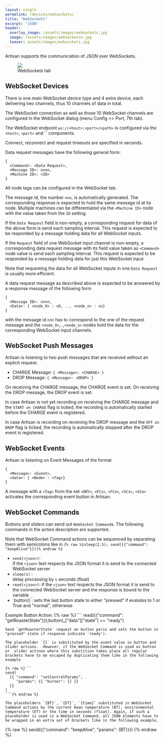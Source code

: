 ```yaml
---
layout: single
permalink: /devices/websockets/
title: "WebSockets"
excerpt: "JSON"
header:
  overlay_image: /assets/images/websockets.jpg
  image: /assets/images/websocketso.jpg
  teaser: assets/images/websockets.jpg
---
```


Artisan supports the communication of JSON over WebSockets.

<figure>
<a href="{{ site.baseurl }}/assets/images/websockets-tab.png">
<img src="{{ site.baseurl }}/assets/images/websockets-tab.png"></a>
    <figcaption>WebSockets tab</figcaption>
</figure>

## WebSocket Devices

There is one main WebSocket device type and 4 extra device, each delivering two channels, thus 10 channels of data in total. 

The WebSocket connection as well as those 10 WebSocket channels are configured in the WebSocket dialog (menu Config >> Port, 7th tab).

The WebSocket endpoint `ws://<host>:<port>/<path>`  is configured via the `<host>`, `<port>` and ´<path>` components.

Connect, reconnect and request timeouts are specified in seconds.

Data request messages have the following general form:

```
{
  <Command>: <Data Request>, 
  <Message ID>: nnnn, 
  <Machine ID>: <ID>
}
```

All node tags can be configured in the WebSocket tab.

The message id, the number `nnn`, is automatically generated. The corresponding response is expected to hold the same message id at its <Message ID> node. Multiple machines can be differentiated via the `<Machine ID>` node with the value taken from the `ID` setting.

If the `Data Request` field is non-empty, a corresponding request for data of the above form is send each sampling interval. This request is expected to be responded by a message holding data for all WebSocket inputs.

If the `Request` field of one WebSocket input channel is non-empty, a corresponding data request message with its field value taken as `<Command>` node value is send each sampling interval. This request is expected to be responded by a message holding data for just this WebSocket input.

Note that requesting the data for all WebSocket inputs in one `Data Request` is usually more efficient.

A data request message as described above is expected to be answered by a response message of the following form

```
{
  <Message ID>: nnnn,
  <Data>: { <node_0> : v0, .., <node_n> : vn} 
}
```

with the message id `nnn` has to correspond to the one of the request message and the `<node_0>`,..,`<node_n>` nodes hold the data for the corresponding WebSocket input channels.


## WebSocket Push Messages

Artisan is listening to two push messages that are received without an explicit request.

- CHARGE Message: `{ <Message>: <CHARGE> }`
- DROP Message: `{ <Message>: <DROP> }`

On receiving the CHARGE message, the CHARGE event is set. On receiving the DROP message, the DROP event is set.

In case Artisan is not yet recording on receiving the CHARGE message and the `START on CHARGE` flag is ticked, the recording is automatically started before the CHARGE event is registered.

In case Artisan is recording on receiving the DROP message and the `OFF on DROP` flag is ticked, the recording is automatically stopped after the DROP event is registered.



## WebSocket Events

Artisan is listening on Event Messages of the format

```
{
  <Message>: <Event>,
  <data>: { <Node> : <Tag>} 
}
```

A message with  a `<Tag>` from the set `<DRY>`, `<FCs>`, `<FCe>`, `<SCs>`, `<SCe>` activates the corresponding event button in Artisan.


## WebSocket Commands

Buttons and sliders can send out `WebSocket Command`s. The following commands in the action description are supported.

Note that WebSocket Command actions can be sequenced by separating them with semicolons like in `{% raw %}sleep(2.5); send({{"command": "keepAlive"}}){% endraw %}`


* `send(<json>)`:  
if the `<json>` text respects the JSON format it is send to the connected WebSocket server
* `sleep(s)` :  
delay processing by `s` seconds (float)
* `read(<json>)`: 
if the `<json>` text respects the JSON format it is send to the connected WebSocket server and the response is bound to the variable `_`
* `button(<expr>) :
sets the last button state to either "pressed" if <expr> evalutes to 1 or True and "normal", otherwise

Example Button Action:
{% raw %}````
read({{"command": "getRoasterState"}});button(_["data"]["state"] == "ready")
```{% endraw %}
Send `getRoasterState` request on button perss and sets the button in "pressed" state if response indicate `ready').

The placeholder `{}` is substituted by the event value in button and slider actions.  However, if the WebSocket Command is used as button or  slider actinon where this substition takes place all regular brackets have to be escaped by duplicating them like in the following example

{% raw %}```
send(
  {{ "command": "setControlParams", 
     "params": {{ "burner": {} }}
  }}
)
```{% endraw %}

The placeholders `{BT}`, `{ET}`, `{time}` substituted in WebSocket Command actions by the current bean temperature (BT), environmental temperature (ET) or the time in seconds (float). Again, if such a placeholder is used in a WebSocket Command, all JSON elements have to be wrapped in an extra set of brackets like in the following example.

```
{% raw %}
send({{"command": "keepAlive", "params": {BT}}})
{% endraw %}
```